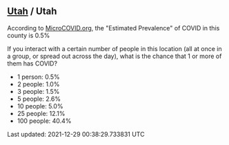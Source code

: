 
## [Utah](/united-states/utah) / Utah

According to [MicroCOVID.org](http://microcovid.org),
the "Estimated Prevalence" of COVID in this county is 0.5%

If you interact with a certain number of people in this location
(all at once in a group, or spread out across the day), what is the chance that
1 or more of them has COVID?

- 1 person: 0.5%
- 2 people: 1.0%
- 3 people: 1.5%
- 5 people: 2.6%
- 10 people: 5.0%
- 25 people: 12.1%
- 100 people: 40.4%

Last updated: 2021-12-29 00:38:29.733831 UTC

